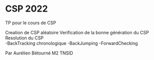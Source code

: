 # CSP 2022
 TP pour le cours de CSP
 
 Creation de CSP aléatoire
 Verification de la bonne génération du CSP
 Resolution du CSP  
  -BackTracking chronologique
  -BackJumping
  -ForwardChecking
  
Par Aurélien Bétourné
M2 TNSID

